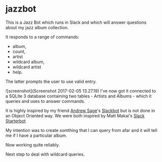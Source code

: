 # jazzbot

This is a Jazz Bot which runs in Slack and which will answer questions about my jazz album collection.

It responds to a range of commands: 

* album, 
* count,
* artist
* wildcard album,
* wildcard artist
* help. 

The latter prompts the user to use valid entry.

![screenshot](Screenshot 2017-02-05 13.27.19)
I've now got it connected to a SQLite 3 database containing two tables - Artists and Albums - which it queries and uses to answer commands.

It is highly inspired by my friend [Andrew Sage](http://twitter.com/symboticaandrew)'s [Slackbot](https://github.com/andrewsage/slackbot) but is not done in an Object Oriented way. We were both inspired by Matt Makai's [Slack Starterbot](https://github.com/mattmakai/slack-starterbot/)

My intention was to create somthing that I can query from afar and it will tell me if I have a particular album.

Now working quite reliably.

Next step to deal with wildcard queries.


